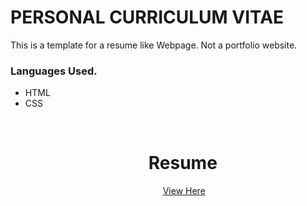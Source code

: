 # PERSONAL CURRICULUM VITAE

<p>This is a template for a resume like Webpage. Not a portfolio website.</p>

### Languages Used.
<ul>
<li>HTML</li>
<li>CSS</li>
<ul>
<br>
<h1 align='center'>Resume</h1>
<div align ='center'>
<img src=''/>
<a href='https://levyathanz.github.io/CV/'>View Here</a>
</div>
